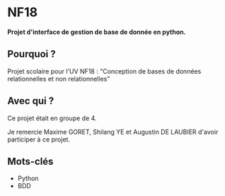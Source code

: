 # NF18
**Projet d'interface de gestion de base de donnée en python.**

## Pourquoi ?
Projet scolaire pour l'UV NF18 : "Conception de bases de données relationnelles et non relationnelles"

## Avec qui ?
Ce projet était en groupe de 4. 

Je remercie Maxime GORET, Shilang YE et Augustin DE LAUBIER d'avoir participer à ce projet.

## Mots-clés

* Python
* BDD
